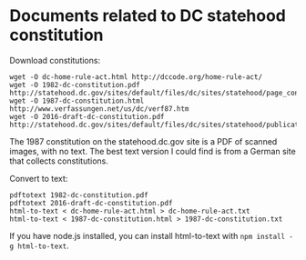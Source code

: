 # Documents related to DC statehood constitution

Download constitutions:

    wget -O dc-home-rule-act.html http://dccode.org/home-rule-act/
    wget -O 1982-dc-constitution.pdf http://statehood.dc.gov/sites/default/files/dc/sites/statehood/page_content/attachments/1982%20Constitution%20for%20the%20State%20of%20New%20Columbia.pdf
    wget -O 1987-dc-constitution.html http://www.verfassungen.net/us/dc/verf87.htm
    wget -O 2016-draft-dc-constitution.pdf http://statehood.dc.gov/sites/default/files/dc/sites/statehood/publication/attachments/DRAFT%20CONSTITUTION%20PACKAGE%20FINAL.pdf

The 1987 constitution on the statehood.dc.gov site is a PDF of scanned images, with no text. The best text version
I could find is from a German site that collects constitutions.

Convert to text:

    pdftotext 1982-dc-constitution.pdf
    pdftotext 2016-draft-dc-constitution.pdf
    html-to-text < dc-home-rule-act.html > dc-home-rule-act.txt
    html-to-text < 1987-dc-constitution.html > 1987-dc-constitution.txt

If you have node.js installed, you can install html-to-text with `npm install -g html-to-text`.
